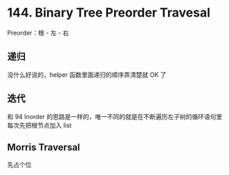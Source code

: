 # 144. Binary Tree Preorder Travesal
Preorder：根 - 左 - 右

## 递归
没什么好说的，helper 函数里面递归的顺序弄清楚就 OK 了

## 迭代
和 94 Inorder 的思路是一样的，唯一不同的就是在不断遍历左子树的循环语句里每次先把根节点加入 list

## Morris Traversal 
先占个位
